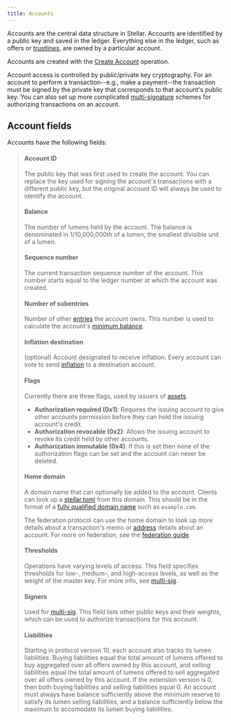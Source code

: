 ```yaml
---
title: Accounts
---
```


Accounts are the central data structure in Stellar. Accounts are identified by a public key and saved in the ledger.
Everything else in the ledger, such as offers or [trustlines](./assets.md#trustlines), are owned by a particular account.

Accounts are created with the [Create Account](./list-of-operations.md#create-account) operation.

Account access is controlled by public/private key cryptography. For an account to perform a transaction--e.g., make a
payment--the transaction must be signed by the private key that corresponds to that account's public key. You can also
set up more complicated [multi-signature](./multi-sig.md) schemes for authorizing transactions on an account.


## Account fields

Accounts have the following fields:

> #### Account ID
> The public key that was first used to create the account. You can replace the key used for signing the account's transactions with a different public key, but the original account ID will always be used to identify the account.
>
> #### Balance
> The number of lumens held by the account. The balance is denominated in 1/10,000,000th of a lumen, the smallest divisible unit of a lumen.
>
> #### Sequence number
> The current transaction sequence number of the account. This number starts equal to the ledger number at which the account was created.
>
> #### Number of subentries
> Number of other [entries](./ledger.md#ledger-entries) the account owns. This number is used to calculate the account's [minimum balance](./fees.md#minimum-account-balance).
>
> #### Inflation destination
> (optional) Account designated to receive inflation. Every account can vote to send [inflation](./inflation.md) to a destination account.
>
> #### Flags
> Currently there are three flags, used by issuers of [assets](./assets.md).
>
>   - **Authorization required (0x1)**: Requires the issuing account to give other accounts permission before they can hold the issuing account's credit.
>   - **Authorization revocable (0x2)**: Allows the issuing account to revoke its credit held by other accounts.
>   - **Authorization immutable (0x4)**: If this is set then none of the authorization flags can be set and the account can never be deleted.
>
> #### Home domain
> A domain name that can optionally be added to the account. Clients can look up a [stellar.toml](./stellar-toml.md) from this domain. This should be in the format of a [fully qualified domain name](https://en.wikipedia.org/wiki/Fully_qualified_domain_name) such as `example.com`.
>
> The federation protocol can use the home domain to look up more details about a transaction's memo or [address](https://www.stellar.org/developers/learn/concepts/federation.html#stellar-addresses) details about an account. For more on federation, see the [federation guide](./federation.md).
>
> #### Thresholds
> Operations have varying levels of access. This field specifies thresholds for low-, medium-, and high-access levels, as well as the weight of the master key. For more info, see [multi-sig](./multi-sig.md).
>
> #### Signers
> Used for [multi-sig](./multi-sig.md). This field lists other public keys and their weights, which can be used to authorize transactions for this account.
>
> #### Liabilities
> Starting in protocol version 10, each account also tracks its lumen liabilities. Buying liabilities equal the total amount of lumens offered to buy aggregated over all offers owned by this account, and selling liabilities equal the total amount of lumens offered to sell aggregated over all offers owned by this account. If the extension version is 0, then both buying liabilities and selling liabilities equal 0. An account must always have balance sufficiently above the minimum reserve to satisfy its lumen selling liabilities, and a balance sufficiently below the maximum to accomodate its lumen buying liabilities.
